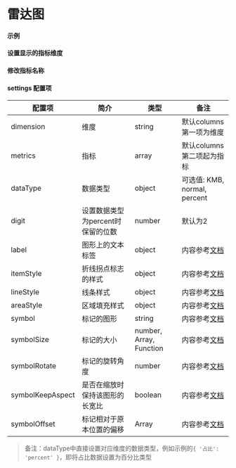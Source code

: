 # 雷达图

#### 示例

<vuep template="#simple-radar"></vuep>

<script v-pre type="text/x-template" id="simple-radar">
<template>
  <ve-radar :data="chartData"></ve-radar>
</template>

<script>
  export default {
    data () {
      return {
        chartData: {
          columns: ['日期', '访问用户', '下单用户', '下单率'],
          rows: [
            { '日期': '1/1', '访问用户': 1393, '下单用户': 1093, '下单率': 0.32 },
            { '日期': '1/2', '访问用户': 3530, '下单用户': 3230, '下单率': 0.26 },
            { '日期': '1/3', '访问用户': 2923, '下单用户': 2623, '下单率': 0.76 },
            { '日期': '1/4', '访问用户': 1723, '下单用户': 1423, '下单率': 0.49 },
            { '日期': '1/5', '访问用户': 3792, '下单用户': 3492, '下单率': 0.323 },
            { '日期': '1/6', '访问用户': 4593, '下单用户': 4293, '下单率': 0.78 }
          ]
        }
      }
    }
  }
</script>
</script>

#### 设置显示的指标维度

<vuep template="#set-metrics-dimension"></vuep>

<script v-pre type="text/x-template" id="set-metrics-dimension">
<template>
  <ve-radar :data="chartData" :settings="chartSettings"></ve-radar>
</template>

<script>
  export default {
    data () {
      this.chartSettings = {
        dimension: ['日期'],
        metrics: ['访问用户', '下单用户', '下单率'],
        dataType: { '下单率': 'percent' }
      }
      return {
        chartData: {
          columns: ['日期', '访问用户', '下单用户', '下单率'],
          rows: [
            { '日期': '1/1', '访问用户': 1393, '下单用户': 1093, '下单率': 0.32 },
            { '日期': '1/2', '访问用户': 3530, '下单用户': 3230, '下单率': 0.26 },
            { '日期': '1/3', '访问用户': 2923, '下单用户': 2623, '下单率': 0.76 },
            { '日期': '1/4', '访问用户': 1723, '下单用户': 1423, '下单率': 0.49 },
            { '日期': '1/5', '访问用户': 3792, '下单用户': 3492, '下单率': 0.323 },
            { '日期': '1/6', '访问用户': 4593, '下单用户': 4293, '下单率': 0.78 }
          ]
        }
      }
    }
  }
</script>
</script>

#### 修改指标名称

<vuep template="#change-metrics-name"></vuep>

<script v-pre type="text/x-template" id="change-metrics-name">
<template>
  <ve-radar :data="chartData" :settings="chartSettings"></ve-radar>
</template>

<script>
  export default {
    data () {
      this.chartSettings = {
        labelMap: {
          '日期': 'date',
          '访问用户': 'PV',
          '下单用户': 'Order',
          '下单率': 'orderRate'
        }
      }
      return {
        chartData: {
          columns: ['日期', '访问用户', '下单用户', '下单率'],
          rows: [
            { '日期': '1/1', '访问用户': 1393, '下单用户': 1093, '下单率': 0.32 },
            { '日期': '1/2', '访问用户': 3530, '下单用户': 3230, '下单率': 0.26 },
            { '日期': '1/3', '访问用户': 2923, '下单用户': 2623, '下单率': 0.76 },
            { '日期': '1/4', '访问用户': 1723, '下单用户': 1423, '下单率': 0.49 },
            { '日期': '1/5', '访问用户': 3792, '下单用户': 3492, '下单率': 0.323 },
            { '日期': '1/6', '访问用户': 4593, '下单用户': 4293, '下单率': 0.78 }
          ]
        }
      }
    }
  }
</script>
</script>

#### settings 配置项

| 配置项 | 简介 | 类型 | 备注 |
| --- | --- | --- | --- |
| dimension | 维度 | string | 默认columns第一项为维度 |
| metrics | 指标 | array | 默认columns第二项起为指标 |
| dataType | 数据类型 | object | 可选值: KMB, normal, percent |
| digit | 设置数据类型为percent时保留的位数 | number | 默认为2 |
| label | 图形上的文本标签 | object | 内容参考[文档](http://echarts.baidu.com/option.html#series-radar.label) |
| itemStyle | 折线拐点标志的样式 | object | 内容参考[文档](http://echarts.baidu.com/option.html#series-radar.itemStyle) |
| lineStyle | 线条样式 | object | 内容参考[文档](http://echarts.baidu.com/option.html#series-radar.lineStyle) |
| areaStyle | 区域填充样式 | object | 内容参考[文档](http://echarts.baidu.com/option.html#series-radar.areaStyle)  |
| symbol | 标记的图形 | string | 内容参考[文档](http://echarts.baidu.com/option.html#series-radar.symbol)  |
| symbolSize | 标记的大小 | number, Array, Function | 内容参考[文档](http://echarts.baidu.com/option.html#series-radar.symbolSize)  |
| symbolRotate | 标记的旋转角度 | number | 内容参考[文档](http://echarts.baidu.com/option.html#series-radar.symbolRotate)  |
| symbolKeepAspect | 是否在缩放时保持该图形的长宽比 | boolean | 内容参考[文档](http://echarts.baidu.com/option.html#series-radar.symbolKeepAspect)  |
| symbolOffset | 标记相对于原本位置的偏移 | Array | 内容参考[文档](http://echarts.baidu.com/option.html#series-radar.symbolOffset)  |



> 备注：dataType中直接设置对应维度的数据类型，例如示例的`{ '占比': 'percent' }`，即将占比数据设置为百分比类型
